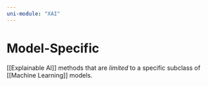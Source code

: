 ```yaml
---
uni-module: "XAI"
---
```


# Model-Specific

[[Explainable AI]] methods that are _limited_ to a specific subclass of [[Machine Learning]] models.
